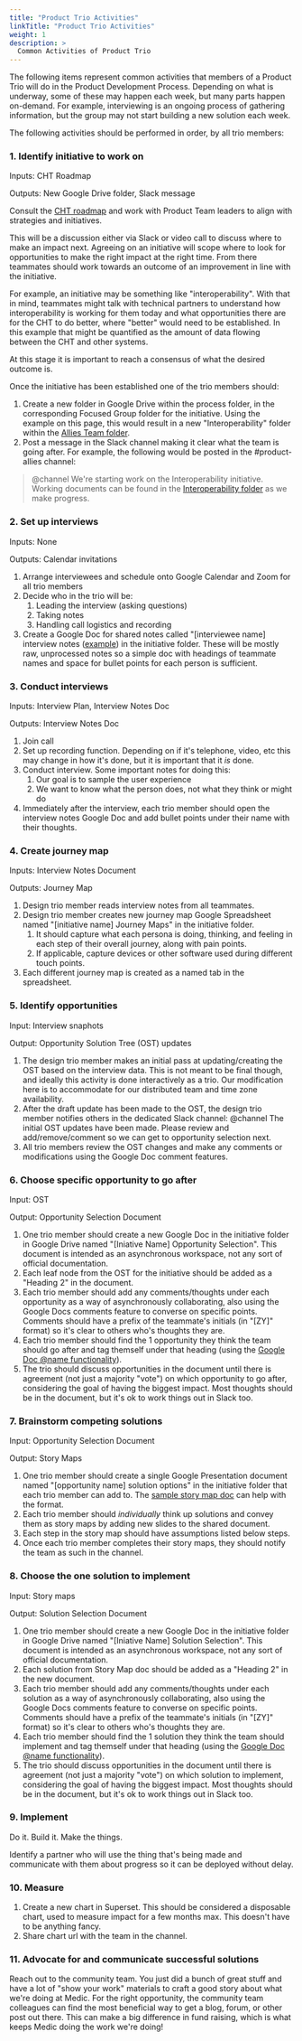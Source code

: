 ```yaml
---
title: "Product Trio Activities"
linkTitle: "Product Trio Activities"
weight: 1
description: >
  Common Activities of Product Trio 
---
```


The following items represent common activities that members of a Product Trio will do in the Product Development Process. Depending on what is underway, some of these may happen each week, but many parts happen on-demand. For example, interviewing is an ongoing process of gathering information, but the group may not start building a new solution each week.

The following activities should be performed in order, by all trio members:

### 1. Identify initiative to work on
Inputs: CHT Roadmap

Outputs: New Google Drive folder, Slack message

Consult the [CHT roadmap](https://roadmap.communityhealthtoolkit.org/) and work with Product Team leaders to align with strategies and initiatives.

This will be a discussion either via Slack or video call to discuss where to make an impact next. Agreeing on an initiative will scope where to look for opportunities to make the right impact at the right time. From there teammates should work towards an outcome of an improvement in line with the initiative.

For example, an initiative may be something like "interoperability". With that in mind, teammates might talk with technical partners to understand how interoperability is working for them today and what opportunities there are for the CHT to do better, where "better" would need to be established. In this example that might be quantified as the amount of data flowing between the CHT and other systems.

At this stage it is important to reach a consensus of what the desired outcome is.

Once the initiative has been established one of the trio members should:

1. Create a new folder in Google Drive within the process folder, in the corresponding Focused Group folder for the initiative. Using the example on this page, this would result in a new "Interoperability" folder within the [Allies Team folder](https://drive.google.com/drive/folders/1nDem-vQ4esCoGOlUvIX0HAr45fkuURW2).
2. Post a message in the Slack channel making it clear what the team is going after. For example, the following would be posted in the #product-allies channel: 

> @channel We're starting work on the Interoperability initiative. Working documents can be found in the [Interoperability folder](https://www.notion.so/Identify-initiative-to-work-on-0eea9d398fd84eb78ad1131fd839b264) as we make progress.
>

### 2. Set up interviews
Inputs: None 

Outputs: Calendar invitations

1. Arrange interviewees and schedule onto Google Calendar and Zoom for all trio members
2. Decide who in the trio will be:
    1. Leading the interview (asking questions)
    2. Taking notes
    3. Handling call logistics and recording
3. Create a Google Doc for shared notes called "[interviewee name] interview notes ([example](https://docs.google.com/document/d/1Sf_-ib2PojqlxNArMAwS0JsNgph_r2gQTxFCH2v5_fk/edit?usp=sharing)) in the initiative folder. These will be mostly raw, unprocessed notes so a simple doc with headings of teammate names and space for bullet points for each person is sufficient.

### 3. Conduct interviews
Inputs: Interview Plan, Interview Notes Doc

Outputs: Interview Notes Doc

1. Join call
2. Set up recording function. Depending on if it's telephone, video, etc this may change in how it's done, but it is important that it *is* done.
3. Conduct interview. Some important notes for doing this:
    1. Our goal is to sample the user experience
    2. We want to know what the person does, not what they think or might do
4. Immediately after the interview, each trio member should open the interview notes Google Doc and add bullet points under their name with their thoughts.

### 4. Create journey map
Inputs: Interview Notes Document

Outputs: Journey Map

1. Design trio member reads interview notes from all teammates.
2. Design trio member creates new journey map Google Spreadsheet named "[initiative name] Journey Maps" in the initiative folder. 
    1. It should capture what each persona is doing, thinking, and feeling in each step of their overall journey, along with pain points. 
    2. If applicable, capture devices or other software used during different touch points. 
3. Each different journey map is created as a named tab in the spreadsheet.

### 5. Identify opportunities
Input: Interview snaphots

Output: Opportunity Solution Tree (OST) updates

1. The design trio member makes an initial pass at updating/creating the OST based on the interview data. This is not meant to be final though, and ideally this activity is done interactively as a trio. Our modification here is to accommodate for our distributed team and time zone availability.
2. After the draft update has been made to the OST, the design trio member notifies others in the dedicated Slack channel:
@channel The initial OST updates have been made. Please review and add/remove/comment so we can get to opportunity selection next.
3. All trio members review the OST changes and make any comments or modifications using the Google Doc comment features.

### 6. Choose specific opportunity to go after
Input: OST

Output: Opportunity Selection Document

1. One trio member should create a new Google Doc in the initiative folder in Google Drive named "[Iniative Name] Opportunity Selection". This document is intended as an asynchronous workspace, not any sort of official documentation.
2. Each leaf node from the OST for the initiative should be added as a "Heading 2" in the document.
3. Each trio member should add any comments/thoughts under each opportunity as a way of asynchronously collaborating, also using the Google Docs comments feature to converse on specific points. Comments should have a prefix of the teammate's initials (in "[ZY]" format) so it's clear to others who's thoughts they are.
4. Each trio member should find the 1 opportunity they think the team should go after and tag themself under that heading (using the [Google Doc @name functionality](https://workspaceupdates.googleblog.com/2020/10/mention-a-user-directly-in-google-docs.html)).
5. The trio should discuss opportunities in the document until there is agreement (not just a majority "vote") on which opportunity to go after, considering the goal of having the biggest impact. Most thoughts should be in the document, but it's ok to work things out in Slack too.

### 7. Brainstorm competing solutions
Input: Opportunity Selection Document

Output: Story Maps

1. One trio member should create a single Google Presentation document named "[opportunity name] solution options" in the initiative folder that each trio member can add to. The [sample story map doc](https://docs.google.com/presentation/d/1DymsgeVXFRqpOOjuuZs9VdNXR5497VJvEbmMcO0XsbU/edit) can help with the format.
2. Each trio member should *individually* think up solutions and convey them as story maps by adding new slides to the shared document.
3. Each step in the story map should have assumptions listed below steps.
4. Once each trio member completes their story maps, they should notify the team as such in the channel.

### 8. Choose the one solution to implement
Input: Story maps

Output: Solution Selection Document

1. One trio member should create a new Google Doc in the initiative folder in Google Drive named "[Iniative Name] Solution Selection". This document is intended as an asynchronous workspace, not any sort of official documentation.
2. Each solution from Story Map doc should be added as a "Heading 2" in the new document.
3. Each trio member should add any comments/thoughts under each solution as a way of asynchronously collaborating, also using the Google Docs comments feature to converse on specific points. Comments should have a prefix of the teammate's initials (in "[ZY]" format) so it's clear to others who's thoughts they are.
4. Each trio member should find the 1 solution they think the team should implement and tag themself under that heading (using the [Google Doc @name functionality](https://workspaceupdates.googleblog.com/2020/10/mention-a-user-directly-in-google-docs.html)).
5. The trio should discuss opportunities in the document until there is agreement (not just a majority "vote") on which solution to implement, considering the goal of having the biggest impact. Most thoughts should be in the document, but it's ok to work things out in Slack too.

### 9. Implement
Do it. Build it. Make the things.

Identify a partner who will use the thing that's being made and communicate with them about progress so it can be deployed without delay.

### 10. Measure
1. Create a new chart in Superset. This should be considered a disposable chart, used to measure impact for a few months max. This doesn't have to be anything fancy.
2. Share chart url with the team in the channel.

### 11. Advocate for and communicate successful solutions
Reach out to the community team. You just did a bunch of great stuff and have a lot of "show your work" materials to craft a good story about what we're doing at Medic. For the right opportunity, the community team colleagues can find the most beneficial way to get a blog, forum, or other post out there. This can make a big difference in fund raising, which is what keeps Medic doing the work we're doing!
